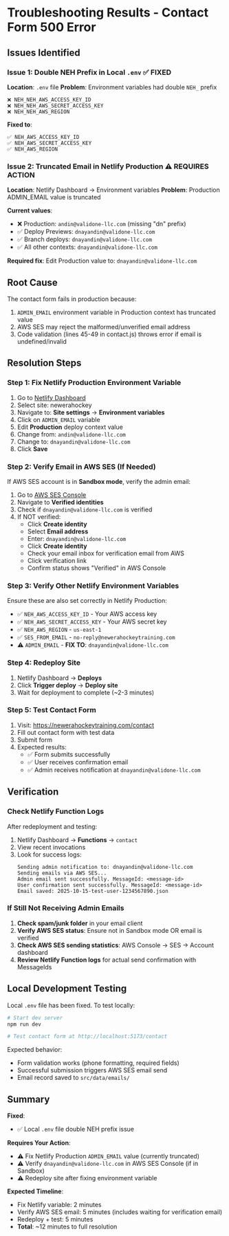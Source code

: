 # Troubleshooting Results - Contact Form 500 Error

## Issues Identified

### Issue 1: Double NEH Prefix in Local `.env` ✅ FIXED
**Location**: `.env` file
**Problem**: Environment variables had double `NEH_` prefix
```
❌ NEH_NEH_AWS_ACCESS_KEY_ID
❌ NEH_NEH_AWS_SECRET_ACCESS_KEY
❌ NEH_NEH_AWS_REGION
```

**Fixed to**:
```
✅ NEH_AWS_ACCESS_KEY_ID
✅ NEH_AWS_SECRET_ACCESS_KEY
✅ NEH_AWS_REGION
```

### Issue 2: Truncated Email in Netlify Production ⚠️ REQUIRES ACTION
**Location**: Netlify Dashboard → Environment variables
**Problem**: Production ADMIN_EMAIL value is truncated

**Current values**:
- ❌ Production: `andin@validone-llc.com` (missing "dn" prefix)
- ✅ Deploy Previews: `dnayandin@validone-llc.com`
- ✅ Branch deploys: `dnayandin@validone-llc.com`
- ✅ All other contexts: `dnayandin@validone-llc.com`

**Required fix**:
Edit Production value to: `dnayandin@validone-llc.com`

## Root Cause

The contact form fails in production because:
1. `ADMIN_EMAIL` environment variable in Production context has truncated value
2. AWS SES may reject the malformed/unverified email address
3. Code validation (lines 45-49 in contact.js) throws error if email is undefined/invalid

## Resolution Steps

### Step 1: Fix Netlify Production Environment Variable
1. Go to [Netlify Dashboard](https://app.netlify.com)
2. Select site: newerahockey
3. Navigate to: **Site settings** → **Environment variables**
4. Click on `ADMIN_EMAIL` variable
5. Edit **Production** deploy context value
6. Change from: `andin@validone-llc.com`
7. Change to: `dnayandin@validone-llc.com`
8. Click **Save**

### Step 2: Verify Email in AWS SES (If Needed)
If AWS SES account is in **Sandbox mode**, verify the admin email:

1. Go to [AWS SES Console](https://console.aws.amazon.com/ses)
2. Navigate to **Verified identities**
3. Check if `dnayandin@validone-llc.com` is verified
4. If NOT verified:
   - Click **Create identity**
   - Select **Email address**
   - Enter: `dnayandin@validone-llc.com`
   - Click **Create identity**
   - Check your email inbox for verification email from AWS
   - Click verification link
   - Confirm status shows "Verified" in AWS Console

### Step 3: Verify Other Netlify Environment Variables
Ensure these are also set correctly in Netlify Production:

- ✅ `NEH_AWS_ACCESS_KEY_ID` - Your AWS access key
- ✅ `NEH_AWS_SECRET_ACCESS_KEY` - Your AWS secret key
- ✅ `NEH_AWS_REGION` - `us-east-1`
- ✅ `SES_FROM_EMAIL` - `no-reply@newerahockeytraining.com`
- ⚠️ `ADMIN_EMAIL` - **FIX TO**: `dnayandin@validone-llc.com`

### Step 4: Redeploy Site
1. Netlify Dashboard → **Deploys**
2. Click **Trigger deploy** → **Deploy site**
3. Wait for deployment to complete (~2-3 minutes)

### Step 5: Test Contact Form
1. Visit: https://newerahockeytraining.com/contact
2. Fill out contact form with test data
3. Submit form
4. Expected results:
   - ✅ Form submits successfully
   - ✅ User receives confirmation email
   - ✅ Admin receives notification at `dnayandin@validone-llc.com`

## Verification

### Check Netlify Function Logs
After redeployment and testing:
1. Netlify Dashboard → **Functions** → `contact`
2. View recent invocations
3. Look for success logs:
   ```
   Sending admin notification to: dnayandin@validone-llc.com
   Sending emails via AWS SES...
   Admin email sent successfully. MessageId: <message-id>
   User confirmation sent successfully. MessageId: <message-id>
   Email saved: 2025-10-15-test-user-1234567890.json
   ```

### If Still Not Receiving Admin Emails
1. **Check spam/junk folder** in your email client
2. **Verify AWS SES status**: Ensure not in Sandbox mode OR email is verified
3. **Check AWS SES sending statistics**: AWS Console → SES → Account dashboard
4. **Review Netlify Function logs** for actual send confirmation with MessageIds

## Local Development Testing

Local `.env` file has been fixed. To test locally:

```bash
# Start dev server
npm run dev

# Test contact form at http://localhost:5173/contact
```

Expected behavior:
- Form validation works (phone formatting, required fields)
- Successful submission triggers AWS SES email send
- Email record saved to `src/data/emails/`

## Summary

**Fixed**:
- ✅ Local `.env` file double NEH prefix issue

**Requires Your Action**:
- ⚠️ Fix Netlify Production `ADMIN_EMAIL` value (currently truncated)
- ⚠️ Verify `dnayandin@validone-llc.com` in AWS SES Console (if in Sandbox)
- ⚠️ Redeploy site after fixing environment variable

**Expected Timeline**:
- Fix Netlify variable: 2 minutes
- Verify AWS SES email: 5 minutes (includes waiting for verification email)
- Redeploy + test: 5 minutes
- **Total**: ~12 minutes to full resolution
